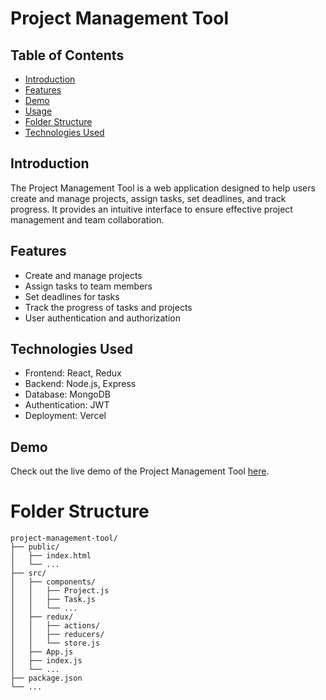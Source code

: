 # Project Management Tool

## Table of Contents

- [Introduction](#introduction)
- [Features](#features)
- [Demo](#demo)
- [Usage](#usage)
- [Folder Structure](#folder-structure)
- [Technologies Used](#technologies-used)


## Introduction

The Project Management Tool is a web application designed to help users create and manage projects, assign tasks, set deadlines, and track progress. It provides an intuitive interface to ensure effective project management and team collaboration.

## Features

- Create and manage projects
- Assign tasks to team members
- Set deadlines for tasks
- Track the progress of tasks and projects
- User authentication and authorization
  
## Technologies Used

- Frontend: React, Redux
- Backend: Node.js, Express
- Database: MongoDB
- Authentication: JWT
- Deployment: Vercel

## Demo

Check out the live demo of the Project Management Tool [here](https://project-management-tool-aspire-nex.vercel.app/).


# Folder Structure
```
project-management-tool/
├── public/
│   ├── index.html
│   └── ...
├── src/
│   ├── components/
│   │   ├── Project.js
│   │   ├── Task.js
│   │   └── ...
│   ├── redux/
│   │   ├── actions/
│   │   ├── reducers/
│   │   └── store.js
│   ├── App.js
│   ├── index.js
│   └── ...
├── package.json
└── ...
```
